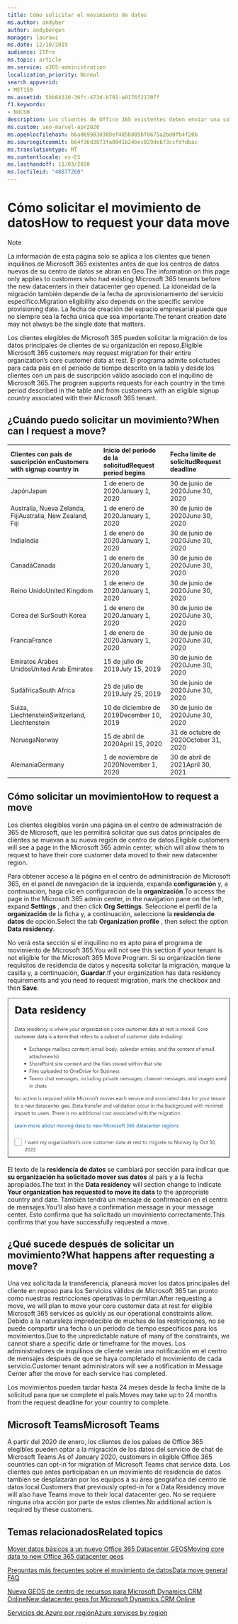 ```yaml
---
title: Cómo solicitar el movimiento de datos
ms.author: andyber
author: andybergen
manager: laurawi
ms.date: 12/10/2019
audience: ITPro
ms.topic: article
ms.service: o365-administration
localization_priority: Normal
search.appverid:
- MET150
ms.assetid: 5bb64310-36fc-473d-b791-a0176f21707f
f1.keywords:
- NOCSH
description: Los clientes de Office 365 existentes deben enviar una solicitud antes de la fecha límite de su país para que los datos de Microsoft 365 Services se muevan a su nueva geografía.
ms.custom: seo-marvel-apr2020
ms.openlocfilehash: b6ad699830389ef405b005bf8675a2bd0fb4f20b
ms.sourcegitcommit: b64f36d3873fa0041b24bec029deb73ccfdfdbac
ms.translationtype: MT
ms.contentlocale: es-ES
ms.lasthandoff: 11/03/2020
ms.locfileid: "48877260"
---
```

# <a name="how-to-request-your-data-move"></a><span data-ttu-id="6d624-103">Cómo solicitar el movimiento de datos</span><span class="sxs-lookup"><span data-stu-id="6d624-103">How to request your data move</span></span>

> [!NOTE]
> <span data-ttu-id="6d624-104">La información de esta página solo se aplica a los clientes que tienen inquilinos de Microsoft 365 existentes antes de que los centros de datos nuevos de su centro de datos se abran en Geo.</span><span class="sxs-lookup"><span data-stu-id="6d624-104">The information on this page only applies to customers who had existing Microsoft 365 tenants before the new datacenters in their datacenter geo opened.</span></span> <span data-ttu-id="6d624-105">La idoneidad de la migración también depende de la fecha de aprovisionamiento del servicio específico.</span><span class="sxs-lookup"><span data-stu-id="6d624-105">Migration eligibility also depends on the specific service provisioning date.</span></span>  <span data-ttu-id="6d624-106">La fecha de creación del espacio empresarial puede que no siempre sea la fecha única que sea importante.</span><span class="sxs-lookup"><span data-stu-id="6d624-106">The tenant creation date may not always be the single date that matters.</span></span>
  
<span data-ttu-id="6d624-107">Los clientes elegibles de Microsoft 365 pueden solicitar la migración de los datos principales de clientes de su organización en reposo.</span><span class="sxs-lookup"><span data-stu-id="6d624-107">Eligible Microsoft 365 customers may request migration for their entire organization’s core customer data at rest.</span></span>  <span data-ttu-id="6d624-108">El programa admite solicitudes para cada país en el período de tiempo descrito en la tabla y desde los clientes con un país de suscripción válido asociado con el inquilino de Microsoft 365.</span><span class="sxs-lookup"><span data-stu-id="6d624-108">The program supports requests for each country in the time period described in the table and from customers with an eligible signup country associated with their Microsoft 365 tenant.</span></span>
  
## <a name="when-can-i-request-a-move"></a><span data-ttu-id="6d624-109">¿Cuándo puedo solicitar un movimiento?</span><span class="sxs-lookup"><span data-stu-id="6d624-109">When can I request a move?</span></span>

| <span data-ttu-id="6d624-110">Clientes con país de suscripción en</span><span class="sxs-lookup"><span data-stu-id="6d624-110">Customers with signup country in</span></span> | <span data-ttu-id="6d624-111">Inicio del período de la solicitud</span><span class="sxs-lookup"><span data-stu-id="6d624-111">Request period begins</span></span> | <span data-ttu-id="6d624-112">Fecha límite de solicitud</span><span class="sxs-lookup"><span data-stu-id="6d624-112">Request deadline</span></span> |
|:-----|:-----|:-----|
|<span data-ttu-id="6d624-113">Japón</span><span class="sxs-lookup"><span data-stu-id="6d624-113">Japan</span></span>  <br/> |<span data-ttu-id="6d624-114">1 de enero de 2020</span><span class="sxs-lookup"><span data-stu-id="6d624-114">January 1, 2020</span></span>  <br/> |<span data-ttu-id="6d624-115">30 de junio de 2020</span><span class="sxs-lookup"><span data-stu-id="6d624-115">June 30, 2020</span></span>  <br/> |
|<span data-ttu-id="6d624-116">Australia, Nueva Zelanda, Fiji</span><span class="sxs-lookup"><span data-stu-id="6d624-116">Australia, New Zealand, Fiji</span></span>  <br/> |<span data-ttu-id="6d624-117">1 de enero de 2020</span><span class="sxs-lookup"><span data-stu-id="6d624-117">January 1, 2020</span></span>  <br/> |<span data-ttu-id="6d624-118">30 de junio de 2020</span><span class="sxs-lookup"><span data-stu-id="6d624-118">June 30, 2020</span></span>  <br/> |
|<span data-ttu-id="6d624-119">India</span><span class="sxs-lookup"><span data-stu-id="6d624-119">India</span></span>  <br/> |<span data-ttu-id="6d624-120">1 de enero de 2020</span><span class="sxs-lookup"><span data-stu-id="6d624-120">January 1, 2020</span></span>  <br/> |<span data-ttu-id="6d624-121">30 de junio de 2020</span><span class="sxs-lookup"><span data-stu-id="6d624-121">June 30, 2020</span></span>  <br/> |
|<span data-ttu-id="6d624-122">Canadá</span><span class="sxs-lookup"><span data-stu-id="6d624-122">Canada</span></span>  <br/> |<span data-ttu-id="6d624-123">1 de enero de 2020</span><span class="sxs-lookup"><span data-stu-id="6d624-123">January 1, 2020</span></span>  <br/> |<span data-ttu-id="6d624-124">30 de junio de 2020</span><span class="sxs-lookup"><span data-stu-id="6d624-124">June 30, 2020</span></span>  <br/> |
|<span data-ttu-id="6d624-125">Reino Unido</span><span class="sxs-lookup"><span data-stu-id="6d624-125">United Kingdom</span></span>  <br/> |<span data-ttu-id="6d624-126">1 de enero de 2020</span><span class="sxs-lookup"><span data-stu-id="6d624-126">January 1, 2020</span></span>  <br/> |<span data-ttu-id="6d624-127">30 de junio de 2020</span><span class="sxs-lookup"><span data-stu-id="6d624-127">June 30, 2020</span></span>  <br/> |
|<span data-ttu-id="6d624-128">Corea del Sur</span><span class="sxs-lookup"><span data-stu-id="6d624-128">South Korea</span></span>  <br/> |<span data-ttu-id="6d624-129">1 de enero de 2020</span><span class="sxs-lookup"><span data-stu-id="6d624-129">January 1, 2020</span></span>  <br/> |<span data-ttu-id="6d624-130">30 de junio de 2020</span><span class="sxs-lookup"><span data-stu-id="6d624-130">June 30, 2020</span></span>  <br/> |
|<span data-ttu-id="6d624-131">Francia</span><span class="sxs-lookup"><span data-stu-id="6d624-131">France</span></span>  <br/> |<span data-ttu-id="6d624-132">1 de enero de 2020</span><span class="sxs-lookup"><span data-stu-id="6d624-132">January 1, 2020</span></span>  <br/> |<span data-ttu-id="6d624-133">30 de junio de 2020</span><span class="sxs-lookup"><span data-stu-id="6d624-133">June 30, 2020</span></span>  <br/> |
|<span data-ttu-id="6d624-134">Emiratos Árabes Unidos</span><span class="sxs-lookup"><span data-stu-id="6d624-134">United Arab Emirates</span></span>  <br/> |<span data-ttu-id="6d624-135">15 de julio de 2019</span><span class="sxs-lookup"><span data-stu-id="6d624-135">July 15, 2019</span></span>  <br/> |<span data-ttu-id="6d624-136">30 de junio de 2020</span><span class="sxs-lookup"><span data-stu-id="6d624-136">June 30, 2020</span></span>  <br/> |
|<span data-ttu-id="6d624-137">Sudáfrica</span><span class="sxs-lookup"><span data-stu-id="6d624-137">South Africa</span></span>  <br/> |<span data-ttu-id="6d624-138">25 de julio de 2019</span><span class="sxs-lookup"><span data-stu-id="6d624-138">July 25, 2019</span></span>  <br/> |<span data-ttu-id="6d624-139">30 de junio de 2020</span><span class="sxs-lookup"><span data-stu-id="6d624-139">June 30, 2020</span></span>  <br/> |
|<span data-ttu-id="6d624-140">Suiza, Liechtenstein</span><span class="sxs-lookup"><span data-stu-id="6d624-140">Switzerland, Liechtenstein</span></span>  <br/> |<span data-ttu-id="6d624-141">10 de diciembre de 2019</span><span class="sxs-lookup"><span data-stu-id="6d624-141">December 10, 2019</span></span>  <br/> |<span data-ttu-id="6d624-142">30 de junio de 2020</span><span class="sxs-lookup"><span data-stu-id="6d624-142">June 30, 2020</span></span>  <br/> |
|<span data-ttu-id="6d624-143">Noruega</span><span class="sxs-lookup"><span data-stu-id="6d624-143">Norway</span></span>  <br/> |<span data-ttu-id="6d624-144">15 de abril de 2020</span><span class="sxs-lookup"><span data-stu-id="6d624-144">April 15, 2020</span></span>  <br/> |<span data-ttu-id="6d624-145">31 de octubre de 2020</span><span class="sxs-lookup"><span data-stu-id="6d624-145">October 31, 2020</span></span>  <br/> |
|<span data-ttu-id="6d624-146">Alemania</span><span class="sxs-lookup"><span data-stu-id="6d624-146">Germany</span></span>  <br/> |<span data-ttu-id="6d624-147">1 de noviembre de 2020</span><span class="sxs-lookup"><span data-stu-id="6d624-147">November 1, 2020</span></span>  <br/> |<span data-ttu-id="6d624-148">30 de abril de 2021</span><span class="sxs-lookup"><span data-stu-id="6d624-148">April 30, 2021</span></span>  <br/> |

## <a name="how-to-request-a-move"></a><span data-ttu-id="6d624-149">Cómo solicitar un movimiento</span><span class="sxs-lookup"><span data-stu-id="6d624-149">How to request a move</span></span>

<span data-ttu-id="6d624-150">Los clientes elegibles verán una página en el centro de administración de 365 de Microsoft, que les permitirá solicitar que sus datos principales de clientes se muevan a su nueva región de centro de datos.</span><span class="sxs-lookup"><span data-stu-id="6d624-150">Eligible customers will see a page in the Microsoft 365 admin center, which will allow them to request to have their core customer data moved to their new datacenter region.</span></span>  
  
<span data-ttu-id="6d624-151">Para obtener acceso a la página en el centro de administración de Microsoft 365, en el panel de navegación de la izquierda, expanda **configuración** y, a continuación, haga clic en configuración de la **organización**.</span><span class="sxs-lookup"><span data-stu-id="6d624-151">To access the page in the Microsoft 365 admin center, in the navigation pane on the left, expand **Settings** , and then click **Org Settings**.</span></span>
<span data-ttu-id="6d624-152">Seleccione el perfil de la **organización** de la ficha y, a continuación, seleccione la **residencia de datos** de opción.</span><span class="sxs-lookup"><span data-stu-id="6d624-152">Select the tab **Organization profile** , then select the option **Data residency**.</span></span>
  
<span data-ttu-id="6d624-153">No verá esta sección si el inquilino no es apto para el programa de movimiento de Microsoft 365.</span><span class="sxs-lookup"><span data-stu-id="6d624-153">You will not see this section if your tenant is not eligible for the Microsoft 365 Move Program.</span></span>  <span data-ttu-id="6d624-154">Si su organización tiene requisitos de residencia de datos y necesita solicitar la migración, marque la casilla y, a continuación, **Guardar**.</span><span class="sxs-lookup"><span data-stu-id="6d624-154">If your organization has data residency requirements and you need to request migration, mark the checkbox and then **Save**.</span></span>
  
![Pantalla de opción de suscripción de Datacenter](../media/dataresidencyflyoutae.jpg)
  
<span data-ttu-id="6d624-156">El texto de la **residencia de datos** se cambiará por sección para indicar que **su organización ha solicitado mover sus datos** al país y a la fecha apropiados.</span><span class="sxs-lookup"><span data-stu-id="6d624-156">The text in the **Data residency** will section change to indicate **Your organization has requested to move its data** to the appropriate country and date.</span></span> <span data-ttu-id="6d624-157">También tendrá un mensaje de confirmación en el centro de mensajes.</span><span class="sxs-lookup"><span data-stu-id="6d624-157">You'll also have a confirmation message in your message center.</span></span> <span data-ttu-id="6d624-158">Esto confirma que ha solicitado un movimiento correctamente.</span><span class="sxs-lookup"><span data-stu-id="6d624-158">This confirms that you have successfully requested a move.</span></span> 
  
## <a name="what-happens-after-requesting-a-move"></a><span data-ttu-id="6d624-159">¿Qué sucede después de solicitar un movimiento?</span><span class="sxs-lookup"><span data-stu-id="6d624-159">What happens after requesting a move?</span></span>

<span data-ttu-id="6d624-160">Una vez solicitada la transferencia, planeará mover los datos principales del cliente en reposo para los Servicios válidos de Microsoft 365 tan pronto como nuestras restricciones operativas lo permitan.</span><span class="sxs-lookup"><span data-stu-id="6d624-160">After requesting a move, we will plan to move your core customer data at rest for eligible Microsoft 365 services as quickly as our operational constraints allow.</span></span> <span data-ttu-id="6d624-161">Debido a la naturaleza impredecible de muchas de las restricciones, no se puede compartir una fecha o un período de tiempo específicos para los movimientos.</span><span class="sxs-lookup"><span data-stu-id="6d624-161">Due to the unpredictable nature of many of the constraints, we cannot share a specific date or timeframe for the moves.</span></span> <span data-ttu-id="6d624-162">Los administradores de inquilinos de cliente verán una notificación en el centro de mensajes después de que se haya completado el movimiento de cada servicio.</span><span class="sxs-lookup"><span data-stu-id="6d624-162">Customer tenant administrators will see a notification in Message Center after the move for each service has completed.</span></span>
  
<span data-ttu-id="6d624-163">Los movimientos pueden tardar hasta 24 meses desde la fecha límite de la solicitud para que se complete el país.</span><span class="sxs-lookup"><span data-stu-id="6d624-163">Moves may take up to 24 months from the request deadline for your country to complete.</span></span>
  
## <a name="microsoft-teams"></a><span data-ttu-id="6d624-164">Microsoft Teams</span><span class="sxs-lookup"><span data-stu-id="6d624-164">Microsoft Teams</span></span>

<span data-ttu-id="6d624-165">A partir del 2020 de enero, los clientes de los países de Office 365 elegibles pueden optar a la migración de los datos del servicio de chat de Microsoft Teams.</span><span class="sxs-lookup"><span data-stu-id="6d624-165">As of January 2020, customers in eligible Office 365 countries can opt-in for migration of Microsoft Teams chat service data.</span></span>  <span data-ttu-id="6d624-166">Los clientes que antes participaban en un movimiento de residencia de datos también se desplazarán por los equipos a su área geográfica del centro de datos local.</span><span class="sxs-lookup"><span data-stu-id="6d624-166">Customers that previously opted-in for a Data Residency move will also have Teams move to their local datacenter geo.</span></span>  <span data-ttu-id="6d624-167">No se requiere ninguna otra acción por parte de estos clientes.</span><span class="sxs-lookup"><span data-stu-id="6d624-167">No additional action is required by these customers.</span></span>

## <a name="related-topics"></a><span data-ttu-id="6d624-168">Temas relacionados</span><span class="sxs-lookup"><span data-stu-id="6d624-168">Related topics</span></span>

[<span data-ttu-id="6d624-169">Mover datos básicos a un nuevo Office 365 Datacenter GEOS</span><span class="sxs-lookup"><span data-stu-id="6d624-169">Moving core data to new Office 365 datacenter geos</span></span>](moving-data-to-new-datacenter-geos.md)

[<span data-ttu-id="6d624-170">Preguntas más frecuentes sobre el movimiento de datos</span><span class="sxs-lookup"><span data-stu-id="6d624-170">Data move general FAQ</span></span>](data-move-faq.md)

[<span data-ttu-id="6d624-171">Nueva GEOS de centro de recursos para Microsoft Dynamics CRM Online</span><span class="sxs-lookup"><span data-stu-id="6d624-171">New datacenter geos for Microsoft Dynamics CRM Online</span></span>](https://go.microsoft.com/fwlink/p/?Linkid=615924)
  
[<span data-ttu-id="6d624-172">Servicios de Azure por región</span><span class="sxs-lookup"><span data-stu-id="6d624-172">Azure services by region</span></span>](https://azure.microsoft.com/regions/)
  

